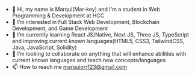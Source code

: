 - 👋 Hi, my name is Marqui(Mar-key) and I'm a student in Web Programming & Development at HCC
- 👀 I’m interested in Full Stack Web Development, Blockchain Development, and Game Development 
- 🌱 I’m currently learning React JS/Native, Next JS, Three JS, TypeScript and improving current known languages(HTML5, CSS3, TailwindCSS, Java, JavaScript, Solidity)
- 💞️ I’m looking to collaborate on anything that will enhance abilities with current known languages and teach new concepts/languages 
- 📫 How to reach me marquiorr123@gmail.com

<!---
Marqui-13/Marqui-13 is a ✨ special ✨ repository because its `README.md` (this file) appears on your GitHub profile.
You can click the Preview link to take a look at your changes.
--->
